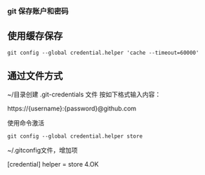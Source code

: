 ### git 保存账户和密码

## 使用缓存保存
```
git config --global credential.helper 'cache --timeout=60000'
```

## 通过文件方式

~/目录创建 .git-credentials 文件 按如下格式输入内容： 

  https://{username}:{password}@github.com 

使用命令激活

```
git config --global credential.helper store
```

~/.gitconfig文件，增加项

[credential]
helper = store
4.OK
